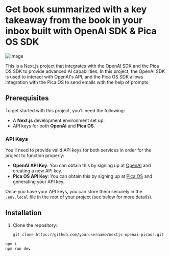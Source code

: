 # Get book summarized with a key takeaway from the book in your inbox built with OpenAI SDK & Pica OS SDK

![image](https://github.com/user-attachments/assets/b3a841f3-0553-4254-9a15-1a96ff5d741c)


This is a Next.js project that integrates with the OpenAI SDK and the Pica OS SDK to provide advanced AI capabilities. In this project, the OpenAI SDK is used to interact with OpenAI's API, and the Pica OS SDK allows integration with the Pica OS to send emails with the help of prompts.

## Prerequisites

To get started with this project, you'll need the following:

- A **Next.js** development environment set up.
- API keys for both **OpenAI** and **Pica OS**.
  
### API Keys
You’ll need to provide valid API keys for both services in order for the project to function properly:

- **OpenAI API Key**: You can obtain this by signing up at [OpenAI](https://platform.openai.com/) and creating a new API key.
- **Pica OS API Key**: You can obtain this by signing up at [Pica OS](https://www.picaos.com/) and generating your API key.

Once you have your API keys, you can store them securely in the `.env.local` file in the root of your project (see below for more details).

## Installation

1. Clone the repository:

   ```bash
   git clone https://github.com/yourusername/nextjs-openai-picaos.git
 ```bash
npm i
npm run dev
